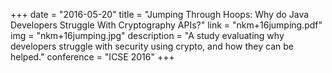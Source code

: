 +++
date = "2016-05-20"
title = "Jumping Through Hoops: Why do Java Developers Struggle With Cryptography APIs?"
link = "nkm+16jumping.pdf"
img = "nkm+16jumping.jpg"
description = "A study evaluating why developers struggle with security using crypto, and how they can be helped."
conference = "ICSE 2016"
+++
